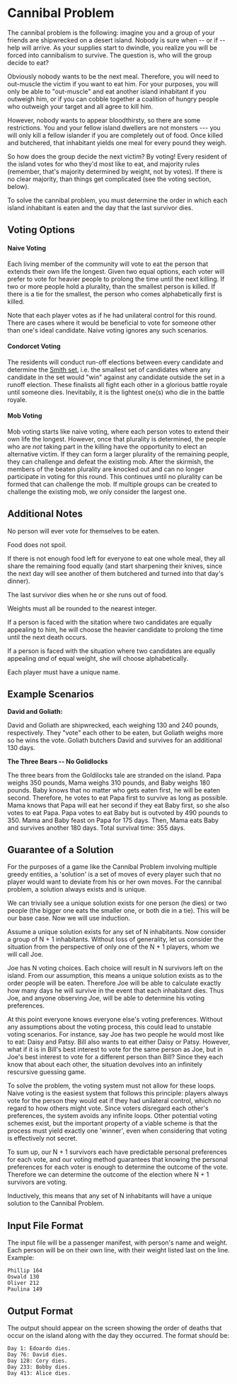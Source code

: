 Cannibal Problem
================

The cannibal problem is the following: imagine you and a group of your
friends are shipwrecked on a desert island.  Nobody is sure when -- or
if -- help will arrive.  As your supplies start to dwindle, you realize
you will be forced into cannibalism to survive. The question is, who
will the group decide to eat?

Obviously nobody wants to be the next meal. Therefore, you will need to
out-muscle the victim if you want to eat him. For your purposes, you will
only be able to "out-muscle" and eat another island inhabitant if you
outweigh him, or if you can cobble together a coalition of hungry people
who outweigh your target and all agree to kill him.

However, nobody wants to appear bloodthirsty, so there are some restrictions.
You and your fellow island dwellers are not monsters --- you will only
kill a fellow islander if you are completely out of food. Once killed
and butchered, that inhabitant yields one meal for every pound they weigh.

So how does the group decide the next victim? By voting! Every resident
of the island votes for who they'd most like to eat, and majority rules
(remember, that's majority determined by weight, not by votes). If there
is no clear majority, than things get complicated (see the voting section,
below).

To solve the cannibal problem, you must determine the order in which
each island inhabitant is eaten and the day that the last survivor
dies.


Voting Options
--------------

#### Naive Voting

Each living member of the community will vote to eat the person that
extends their own life the longest. Given two equal options, each
voter will prefer to vote for heavier people to prolong the time until
the next killing. If two or more people hold a plurality, than the
smallest person is killed. If there is a tie for the smallest, the
person who comes alphabetically first is killed.

Note that each player votes as if he had unilateral control for this round.
There are cases where it would be beneficial to vote for someone other than
one's ideal candidate. Naive voting ignores any such scenarios.


#### Condorcet Voting

The residents will
conduct run-off elections between every candidate and determine the
[Smith set](http://en.wikipedia.org/wiki/Smith_set), i.e. the smallest
set of candidates where any candidate in the set would "win" against
any candidate outside the set in a runoff election. These finalists
all fight each other in a glorious battle royale until someone dies.
Inevitabily, it is the lightest one(s) who die in the battle royale.


#### Mob Voting

Mob voting starts like naive voting, where each person votes to extend their
own life the longest. However, once that plurality is determined, the people
who are _not_ taking part in the killing have the opportunity to elect an
alternative victim. If they can form a larger plurality of the remaining
people, they can challenge and defeat the existing mob. After the skirmish,
the members of the beaten plurality are knocked out and can no longer
participate in voting for this round. This continues until no plurality can
be formed that can challenge the mob. If multiple groups can be created to
challenge the existing mob, we only consider the largest one.


Additional Notes
----------------

No person will ever vote for themselves to be eaten.

Food does not spoil.

If there is not enough food left for everyone to eat one whole meal,
they all share the remaining food equally (and start sharpening their
knives, since the next day will see another of them butchered and turned
into that day's dinner).

The last survivor dies when he or she runs out of food.

Weights must all be rounded to the nearest integer.

If a person is faced with the sitation where two candidates are equally
appealing to him, he will choose the heavier candidate to prolong the
time until the next death occurs.

If a person is faced with the situation where two candidates are equally
appealing *and* of equal weight, she will choose alphabetically.

Each player must have a unique name.

Example Scenarios
-----------------

**David and Goliath:**

David and Goliath are shipwrecked, each weighing 130 and 240 pounds,
respectively. They "vote" each other to be eaten, but Goliath weighs
more so he wins the vote. Goliath butchers David and survives for an
additional 130 days.


**The Three Bears -- No Golidlocks**

The three bears from the Goldilocks tale are stranded on the island.
Papa weighs 350 pounds, Mama weighs 310 pounds, and Baby weighs 180
pounds. Baby knows that no matter who gets eaten first, he will be
eaten second. Therefore, he votes to eat Papa first to survive as long
as possible. Mama knows that Papa will eat her second if they eat
Baby first, so she also votes to eat Papa. Papa votes to eat Baby
but is outvoted by 490 pounds to 350. Mama and Baby feast on Papa for
175 days. Then, Mama eats Baby and survives another 180 days. Total
survival time: 355 days.


Guarantee of a Solution
-----------------------

For the purposes of a game like the Cannibal Problem involving multiple
greedy entities, a 'solution' is a set of moves of every player such
that no player would want to deviate from his or her own moves. For the
cannibal problem, a solution always exists and is unique.

We can trivially see a unique solution exists for one person (he dies) or
two people (the bigger one eats the smaller one, or both die in a tie).
This will be our base case. Now we will use induction.

Assume a unique solution exists for any set of N inhabitants. Now consider
a group of N + 1 inhabitants. Without loss of generality, let us consider
the situation from the perspective of only one of the N + 1 players, whom
we will call Joe.

Joe has N voting choices. Each choice will result in N survivors left on
the island. From our assumption, this means a unique solution exists as to
the order people will be eaten. Therefore Joe will be able to calculate
exactly how many days he will survive in the event that each inhabitant dies.
Thus Joe, and anyone observing Joe, will be able to determine his voting
preferences.

At this point everyone knows everyone else's voting preferences. Without any
assumptions about the voting process, this could lead to unstable voting
scenarios. For instance, say Joe has two people he would most like to eat:
Daisy and Patsy. Bill also wants to eat either Daisy or Patsy. However,
what if it is in Bill's best interest to vote for the same person as Joe, but
in Joe's best interest to vote for a different person than Bill? Since they
each know that about each other, the situation devolves into an infinitely
rescursive guessing game.

To solve the problem, the voting system must not allow for these loops.
Naive voting is the easiest system that follows this principle: players always
vote for the person they would eat if they had unilateral control, which no
regard to how others might vote. Since voters disregard each other's
preferences, the system avoids any infinite loops. Other potential voting
schemes exist, but the important property of a viable scheme is that
the process must yield exactly one 'winner', even when considering that
voting is effectively not secret.

To sum up, our N + 1 survivors each have predictable personal preferences for
each vote, and our voting method guarantees that knowing the personal
preferences for each voter is enough to determine the outcome of the vote.
Therefore we can determine the outcome of the election where N + 1 survivors
are voting.

Inductively, this means that any set of N inhabitants will have a unique
solution to the Cannibal Problem.


Input File Format
-----------------

The input file will be a passenger manifest, with person's name and
weight. Each person will be on their own line, with their weight
listed last on the line. Example:

    Phillip 164
    Oswald 130
    Oliver 212
    Paulina 149



Output Format
-------------

The output should appear on the screen showing the order of deaths that
occur on the island along with the day they occurred. The format should be:

    Day 1: Edoardo dies.
    Day 76: David dies.
    Day 128: Cory dies.
    Day 233: Bobby dies.
    Day 413: Alice dies.



